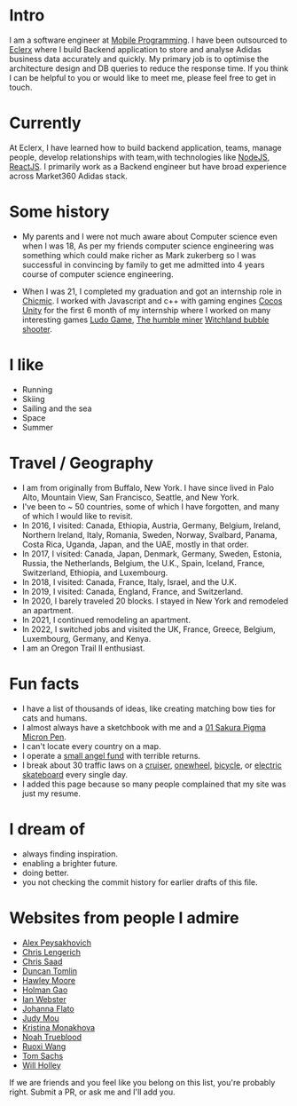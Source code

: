 
# Intro

I am a software engineer at [Mobile Programming](https://www.mobileprogramming.com/). I have been outsourced to [Eclerx](https://eclerx.com/) where I build Backend application to store and analyse Adidas business data accurately and quickly. My primary job is to optimise the architecture design and  DB queries to reduce the response time. If you think I can be helpful to you or would like to meet me, please feel free to get in touch.

# Currently

At Eclerx, I have learned how to build backend application, teams, manage people, develop relationships with team,with technologies like [NodeJS](https://nodejs.org/en/), [ReactJS](https://reactjs.org/). I primarily work as a Backend engineer but have broad experience across Market360 Adidas stack.

# Some history

- My parents and I were not much aware about Computer science even when I was 18, As per my friends computer science engineering was something which could make richer as Mark zukerberg so I was successful in convincing by family to get me admitted into 4 years course of computer science engineering.

- When I was 21, I completed my graduation and got an internship role in [Chicmic](https://www.chicmic.in/). I worked   with Javascript and c++ with gaming engines [Cocos](https://www.cocos.com/) [Unity](https://unity.com/) for the first 6 month of my internship where I worked on many interesting games [Ludo Game](https://play.google.com/store/apps/details?id=com.nazara.chicmic.ludo&hl=en_IN&gl=US), [The humble miner](https://play.google.com/store/apps/details?id=com.thehumbleminer.game&hl=en_IN&gl=US) [Witchland bubble shooter](https://play.google.com/store/apps/details?id=com.qwertygames.witchland&hl=en_IN&gl=US).

# I like

- Running
- Skiing
- Sailing and the sea
- Space
- Summer

# Travel / Geography

- I am from originally from Buffalo, New York. I have since lived in Palo Alto, Mountain View, San Francisco, Seattle, and New York.
- I've been to ~ 50 countries, some of which I have forgotten, and many of which I would like to revisit.
- In 2016, I visited: Canada, Ethiopia, Austria, Germany, Belgium, Ireland, Northern Ireland, Italy, Romania, Sweden, Norway, Svalbard, Panama, Costa Rica, Uganda, Japan, and the UAE, mostly in that order.
- In 2017, I visited: Canada, Japan, Denmark, Germany, Sweden, Estonia, Russia, the Netherlands, Belgium, the U.K., Spain, Iceland, France, Switzerland, Ethiopia, and Luxembourg.
- In 2018, I visited: Canada, France, Italy, Israel, and the U.K.
- In 2019, I visited: Canada, England, France, and Switzerland.
- In 2020, I barely traveled 20 blocks. I stayed in New York and remodeled an apartment.
- In 2021, I continued remodeling an apartment.
- In 2022, I switched jobs and visited the UK, France, Greece, Belgium, Luxembourg, Germany, and Kenya.
- I am an Oregon Trail II enthusiast.

# Fun facts

- I have a list of thousands of ideas, like creating matching bow ties for cats and humans.
- I almost always have a sketchbook with me and a [01 Sakura Pigma Micron Pen](https://www.sakuraofamerica.com/product/pigma-micron/).
- I can't locate every country on a map.
- I operate a [small angel fund](http://skepticalinvestments.biz/) with terrible returns.
- I break about 30 traffic laws on a [cruiser](https://landyachtz.com/boards/cruiser/), [onewheel](https://onewheel.com/products/xr), [bicycle](https://www.citibikenyc.com/), or [electric skateboard](https://boostedusa.com/collections/electric-skateboards/products/boosted-mini-x) every single day.
- I added this page because so many people complained that my site was just my resume.

# I dream of

- always finding inspiration.
- enabling a brighter future.
- doing better.
- you not checking the commit history for earlier drafts of this file.

# Websites from people I admire

- [Alex Peysakhovich](http://alexpeys.github.io/)
- [Chris Lengerich](http://www.chrislengerich.com/)
- [Chris Saad](https://www.chrissaad.com/)
- [Duncan Tomlin](http://duncantomlin.com/)
- [Hawley Moore](http://hawleymoore.com/)
- [Holman Gao](https://golmansax.com/)
- [Ian Webster](http://ianww.com/)
- [Johanna Flato](https://www.johannaflato.com/)
- [Judy Mou](http://www.judymou.com/)
- [Kristina Monakhova](https://kristinamonakhova.com/)
- [Noah Trueblood](http://notrueblood.com/)
- [Ruoxi Wang](http://ruoxiw.com/)
- [Tom Sachs](https://www.tomsachs.org/)
- [Will Holley](https://willholley.com)

If we are friends and you feel like you belong on this list, you're probably right. Submit a PR, or ask me and I'll add you.
